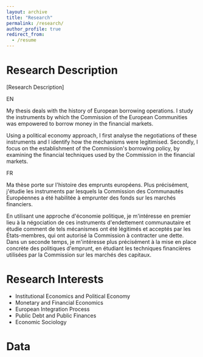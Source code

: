 ```yaml
---
layout: archive
title: "Research"
permalink: /research/
author_profile: true
redirect_from:
  - /resume
---
```


Research Description
======
[Research Description]


EN
<p style="text-align: justify;">

  
My thesis deals with the history of European borrowing operations. I study the instruments by which the Commission of the European Communities was empowered to borrow money in the financial markets.


Using a political economy approach, I first analyse the negotiations of these instruments and I identify how the mechanisms were legitimised. Secondly, I focus on the establishment of the Commission's borrowing policy, by examining the financial techniques used by the Commission in the financial markets.



FR


Ma thèse porte sur l'histoire des emprunts européens. Plus précisément, j'étudie les instruments par lesquels la Commission des Communautés Européennes a été habilitée à emprunter des fonds sur les marchés financiers.


En utilisant une approche d'économie politique, je m'intéresse en premier lieu à la négociation de ces instruments d'endettement communautaire et étudie comment de tels mécanismes ont été légitimés et acceptés par les États-membres, qui ont autorisé la Commission à contracter une dette. Dans un seconde temps, je m'intéresse plus précisément à la mise en place concrète des politiques d'emprunt, en étudiant les techniques financières utilisées par la Commission sur les marchés des capitaux.


</p>

Research Interests
======
* Institutional Economics and Political Economy
* Monetary and Financial Economics
* European Integration Process
* Public Debt and Public Finances
* Economic Sociology

Data
======

